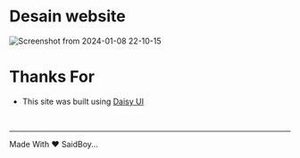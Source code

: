 # Desain website
![Screenshot from 2024-01-08 22-10-15](https://github.com/said-boy/said-boy.github.io/assets/97724397/be6f648f-ad29-49fa-b496-b034fd1ee713)

# Thanks For
- This site was built using [Daisy UI](https://daisyui.com/)

<br/>
<hr/>

Made With ❤️ SaidBoy...
